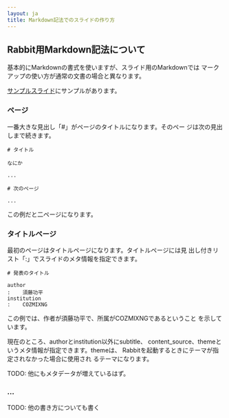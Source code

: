 ```yaml
---
layout: ja
title: Markdown記法でのスライドの作り方
---
```

## Rabbit用Markdown記法について

基本的にMarkdownの書式を使いますが、スライド用のMarkdownでは
マークアップの使い方が通常の文書の場合と異なります。

[サンプルスライド](../sample/)にサンプルがあります。

### ページ

一番大きな見出し「#」がページのタイトルになります。そのペー
ジは次の見出しまで続きます。

    # タイトル

    なにか

    ...

    # 次のページ

    ...

この例だと二ページになります。

### タイトルページ

最初のページはタイトルページになります。タイトルページには見
出し付きリスト「:」でスライドのメタ情報を指定できます。

    # 発表のタイトル

    author
    :    須藤功平
    institution
    :    COZMIXNG

この例では、作者が須藤功平で、所属がCOZMIXNGであるということ
を示しています。

現在のところ、authorとinstitution以外にsubtitle、
content_source、themeというメタ情報が指定できます。themeは、
Rabbitを起動するときにテーマが指定されなかった場合に使用され
るテーマになります。

TODO: 他にもメタデータが増えているはず。

### ...

TODO: 他の書き方についても書く
